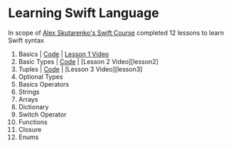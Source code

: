 # Learning Swift Language

In scope of [Alex Skutarenko's Swift Course][alex] completed 12 lessons to learn Swift syntax

1. Basics | [Code][code1] | [Lesson 1 Video][lesson1]
2. Basic Types | [Code][code2] | [Lesson 2 Video][lesson2]
3. Tuples | [Code][code3] | [Lesson 3 Video][lesson3]
4. Optional Types
5. Basics Operators
6. Strings
7. Arrays
8. Dictionary
9. Switch Operator
10. Functions
11. Closure
12. Enums

[alex]: <https://www.youtube.com/playlist?list=PL6724Ll8v6UhOq6Otjw-rUPFsZVmoCLFm>

[code1]: <https://github.com/AndreyAzimov/Swift-Syntax/blob/master/01-Basics.swift>
[code2]: <https://github.com/AndreyAzimov/Swift-Syntax/blob/master/02-Basic-Types.swift>
[code3]: <https://github.com/AndreyAzimov/Swift-Syntax/blob/master/03-Tuples.swift>
[code4]: <https://github.com/AndreyAzimov/Swift-Syntax/blob/master/04-Optional-Types.swift>
[code5]: <https://github.com/AndreyAzimov/Swift-Syntax/blob/master/05-Basic-Operators.swift>
[code6]: <https://github.com/AndreyAzimov/Swift-Syntax/blob/master/06-Strings.swift>
[code7]: <https://github.com/AndreyAzimov/Swift-Syntax/blob/master/07-Arrays.swift>
[code8]: <https://github.com/AndreyAzimov/Swift-Syntax/blob/master/08-Dictionaries.swift>
[code9]: <https://github.com/AndreyAzimov/Swift-Syntax/blob/master/09-Switch.swift>
[code10]: <https://github.com/AndreyAzimov/Swift-Syntax/blob/master/10-Functions.swift>
[code11]: <https://github.com/AndreyAzimov/Swift-Syntax/blob/master/11-Closures.swift>
[code12]: <https://github.com/AndreyAzimov/Swift-Syntax/blob/master/12-Enums.swift>

[lesson1]: <https://www.youtube.com/watch?v=crzT-L7AaNQ&list=PL6724Ll8v6UhOq6Otjw-rUPFsZVmoCLFm&index=2>
